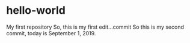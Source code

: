 # hello-world
My first repository
So, this is my first edit...commit
So this is my second commit, today is September 1, 2019.
